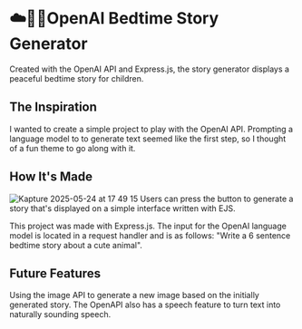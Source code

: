 # ☁️🤱🏻OpenAI Bedtime Story Generator

Created with the OpenAI API and Express.js, the story generator displays a peaceful bedtime story for children.  

## The Inspiration
I wanted to create a simple project to play with the OpenAI API. Prompting a language model to to generate text seemed like the first step, so I thought of a fun theme to go along with it.

## How It's Made
![Kapture 2025-05-24 at 17 49 15](https://github.com/user-attachments/assets/d939763b-438a-4ae8-a1d4-899fb13569a8)
Users can press the button to generate a story that's displayed on a simple interface written with EJS.

This project was made with Express.js. The input for the OpenAI language model is located in a request handler and is as follows: "Write a 6 sentence bedtime story about a cute animal". 

## Future Features
Using the image API to generate  a new image based on the initially generated story.
The OpenAPI also has a speech feature to turn text into naturally sounding speech.
